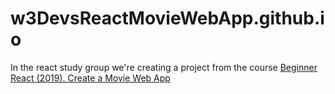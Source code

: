 # w3DevsReactMovieWebApp.github.io
In the react study group we're creating a project from the course [Beginner React (2019). Create a Movie Web App](https://www.udemy.com/learn-react-the-fun-way/learn/lecture/11534566?components=buy_button,discount_expiration,gift_this_course,introduction_asset,purchase,deal_badge,redeem_coupon#overview)
